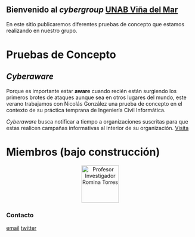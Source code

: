 ## Bienvenido al *cybergroup* [UNAB Viña del Mar](https://twitter.com/inf_unab_vm) 

En este sitio publicaremos diferentes pruebas de concepto que estamos realizando en nuestro grupo.

# Pruebas de Concepto
## *Cyberaware* 
Porque es importante estar **aware** cuando recién están surgiendo los primeros brotes de ataques aunque sea en otros lugares del mundo, este verano trabajamos con Nicolás González una prueba de concepto en el contexto de su práctica temprana de Ingeniería Civil Informática.  

*Cyberaware* busca notificar a tiempo a organizaciones suscritas para que estas realicen campañas informativas al interior de su organización. 
[Visita](http://cyberaware.informatica-unab-vm.cl)



# Miembros (bajo construcción)
<p align="center">
  <img src="https://github.com/RT-UNAB/cybergroup/blob/master/RT.jpg" width="100" title="Profesor Investigador Romina Torres">
</p>



### Contacto
[email](mailto:romina.torres@unab.cl) [twitter](https://twitter.com/rominabot)
